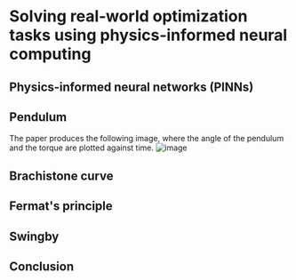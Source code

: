 # Solving real‑world optimization tasks using physics‑informed neural computing
## Physics-informed neural networks (PINNs)


## Pendulum
The paper produces the following image, where the angle of the pendulum and the torque are plotted against time.
![image](https://github.com/emmadebruin/emmadebruin.github.io/assets/165269949/0a0f63d8-eaa0-4d7d-9b4a-3f0163460b6b)


## Brachistone curve

## Fermat's principle

## Swingby

## Conclusion
